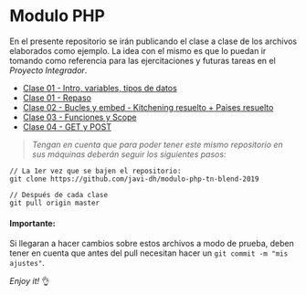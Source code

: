# Modulo PHP

En el presente repositorio se irán publicando el clase a clase de los archivos elaborados como ejemplo. La idea con el mismo es que lo puedan ir tomando como referencia para las ejercitaciones y futuras tareas en el *Proyecto Integrador*.

- [Clase 01 - Intro, variables, tipos de datos](/clase01/)
- [Clase 01 - Repaso](/clase01-repaso/)
- [Clase 02 - Bucles y embed - Kitchening resuelto + Paises resuelto](/clase02/)
- [Clase 03 - Funciones y Scope](/clase03/)
- [Clase 04 - GET y POST](/clase04/)

> *Tengan en cuenta que para poder tener este mismo repositorio en sus máquinas deberán seguir los siguientes pasos:*

```
// La 1er vez que se bajen el repositorio:
git clone https://github.com/javi-dh/modulo-php-tn-blend-2019

// Después de cada clase
git pull origin master
```

#### Importante:

Si llegaran a hacer cambios sobre estos archivos a modo de prueba, deben tener en cuenta que antes del pull necesitan hacer un `git commit -m "mis ajustes"`.

*Enjoy it!* :ok_hand:
